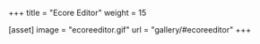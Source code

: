 +++
title = "Ecore Editor"
weight = 15

[asset]
  image = "ecoreeditor.gif"
  url = "gallery/#ecoreeditor"
+++

